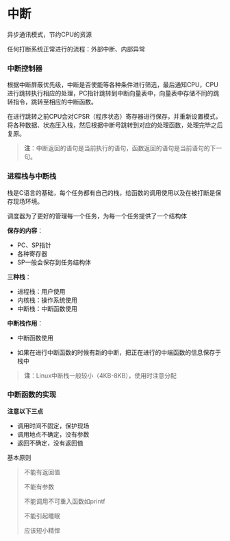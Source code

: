# 中断

异步通讯模式，节约CPU的资源

任何打断系统正常进行的流程：外部中断、内部异常

### 中断控制器

根据中断屏蔽优先级，中断是否使能等各种条件进行筛选，最后通知CPU，CPU进行跳转执行相应的处理，PC指针跳转到中断向量表中，向量表中存储不同的跳转指令，跳转至相应的中断函数。

在进行跳转之前CPU会对CPSR（程序状态）寄存器进行保存，并重新设置模式，将各种数据、状态压入栈，然后根据中断号跳转到对应的处理函数，处理完毕之后复原。

>  **注**：中断返回的语句是当前执行的语句，函数返回的语句是当前语句的下一句。



### 进程栈与中断栈

栈是C语言的基础，每个任务都有自己的栈，给函数的调用使用以及在被打断是保存现场环境。

调度器为了更好的管理每一个任务，为每一个任务提供了一个结构体

**保存的内容**：

+ PC、SP指针
+ 各种寄存器
+ SP一般会保存到任务结构体

**三种栈**：

+ 进程栈：用户使用
+ 内核栈：操作系统使用
+ 中断栈：中断函数使用

**中断栈作用**：

+ 中断函数使用

+ 如果在进行中断函数的时候有新的中断，把正在进行的中端函数的信息保存于栈中



> **注**：Linux中断栈一般较小（4KB-8KB），使用时注意分配



###  中断函数的实现

**注意以下三点**

+ 调用时间不固定，保护现场
+ 调用地点不确定，没有参数
+ 返回不确定，没有返回值

基本原则

> 不能有返回值
>
> 不能有参数
>
> 不能调用不可重入函数如printf
>
> 不能引起睡眠
>
> 应该短小精悍

